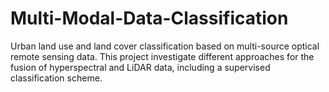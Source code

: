 # Multi-Modal-Data-Classification

Urban land use and land cover classification based on multi-source optical remote sensing data. This project investigate different approaches for the fusion of hyperspectral and LiDAR data, including a supervised classification scheme. 
